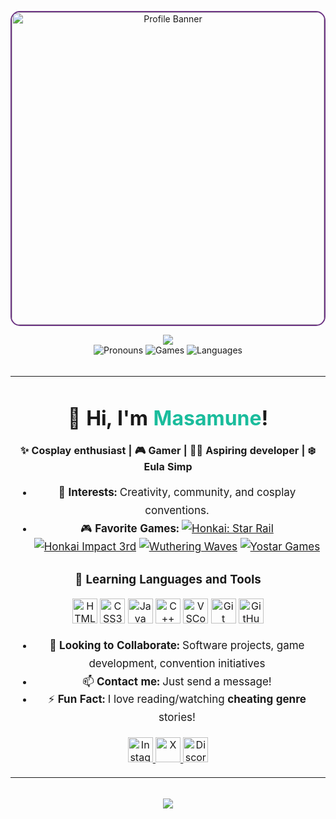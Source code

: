 <p align="center">
  <img src="https://media1.tenor.com/m/iZkOFtSfWUoAAAAC/eula-genshin-impact.gif" width="500" alt="Profile Banner" style="border-radius: 15px; border: 2px solid #6c3483;"/>
</p>

<div align="center">
  <img src="https://capsule-render.vercel.app/api?type=waving&height=150&color=gradient&text=M%20a%20s%20a%20m%20u%20n%20e&fontAlignY=30&fontSize=60&strokeWidth=2&stroke=72d7f0&fontColor=729af0"/>
</div>

<div align="center">
  <img src="https://img.shields.io/badge/Pronouns-He%2FHim-6c3483?style=flat-square" alt="Pronouns"/>
  <img src="https://img.shields.io/badge/Games-Hoyoverse%2C%20Wuthering%20Waves%2C%20Yostar-1abc9c?style=flat-square" alt="Games"/>
  <img src="https://img.shields.io/badge/Languages-C%2B%2B%2C%20Java%2C%20HTML%2C%20CSS%2C%20JS-f39c12?style=flat-square" alt="Languages"/>
</div>

<br/>

<div align="center">

<table width="80%" align="center">
  <tr>
    <td>

<h1 align="center">👋 Hi, I'm <span style="color:#1abc9c;">Masamune</span>!</h1>

<p align="center">
  <b>✨ Cosplay enthusiast | 🎮 Gamer | 👨‍💻 Aspiring developer | ❄️ Eula Simp </b> 
</p>

<ul align="center" style="font-size: 17px; line-height: 1.7;">
  <li>👀 <b>Interests:</b> Creativity, community, and cosplay conventions.</li>
  <li>🎮 <b>Favorite Games:</b> 
    <a href="https://hsr.hoyoverse.com/en-us/"><img src="https://img.shields.io/badge/HSR-blue?style=flat-square" alt="Honkai: Star Rail"/></a>
    <a href="https://honkaiimpact3.hoyoverse.com/asia/en-us/home"><img src="https://img.shields.io/badge/Hi3-purple?style=flat-square" alt="Honkai Impact 3rd"/></a>
    <a href="https://wutheringwaves.kurogames.com/en"><img src="https://img.shields.io/badge/Wuthering%20Waves-green?style=flat-square" alt="Wuthering Waves"/></a>
    <a href="https://yo-star.com/en-us"><img src="https://img.shields.io/badge/Yostar-orange?style=flat-square" alt="Yostar Games"/></a>
  </li>
</ul>

<!-- Learning Languages and Tools -->
<h3 align="center">🚀 Learning Languages and Tools</h3>
<p align="center">
  <img src="https://cdn.jsdelivr.net/gh/devicons/devicon/icons/html5/html5-original.svg" alt="HTML5" width="40" height="40"/>
  <img src="https://cdn.jsdelivr.net/gh/devicons/devicon/icons/css3/css3-original.svg" alt="CSS3" width="40" height="40"/>
  <img src="https://cdn.jsdelivr.net/gh/devicons/devicon/icons/java/java-original.svg" alt="Java" width="40" height="40"/>
  <img src="https://cdn.jsdelivr.net/gh/devicons/devicon/icons/cplusplus/cplusplus-original.svg" alt="C++" width="40" height="40"/>
  <img src="https://cdn.jsdelivr.net/gh/devicons/devicon/icons/vscode/vscode-original.svg" alt="VSCode" width="40" height="40"/>
  <img src="https://cdn.jsdelivr.net/gh/devicons/devicon/icons/git/git-original.svg" alt="Git" width="40" height="40"/>
  <img src="https://cdn.jsdelivr.net/gh/devicons/devicon/icons/github/github-original.svg" alt="GitHub" width="40" height="40"/>
</p>

<ul align="center" style="font-size: 17px; line-height: 1.7;">
  <li>🤝 <b>Looking to Collaborate:</b> Software projects, game development, convention initiatives</li>
  <li>📫 <b>Contact me:</b> Just send a message!</li>
  <li>⚡ <b>Fun Fact:</b> I love reading/watching <b>cheating genre</b> stories!</li>
</ul>

<p align="center">
  <a href="https://www.instagram.com/masamune.silvermoon/">
    <img src="https://cdn.pixabay.com/photo/2021/06/15/12/14/instagram-6338393_1280.png" width="40" alt="Instagram"/>
  </a>
  <a href="https://x.com/keikimasamune">
    <img src="https://img.freepik.com/free-vector/new-twitter-logo-x-icon-black-background_1017-45427.jpg?semt=ais_hybrid&w=740" width="40" alt="X"/>
  </a>
  <a href="https://discord.com/users/595888512029687828/">
    <img src="https://img.freepik.com/premium-vector/modern-badge-discord-icon_578229-169.jpg" width="40" alt="Discord"/>
  </a>
</p>

</td>
  </tr>
</table>

</div>

<br/>

<div align="center">
  <img src="https://capsule-render.vercel.app/api?type=waving&height=150&color=gradient&text=M%20a%20s%20a%20m%20u%20n%20e&fontAlignY=80&fontSize=60&strokeWidth=2&stroke=72d7f0&fontColor=729af0&section=footer"/>
</div>
